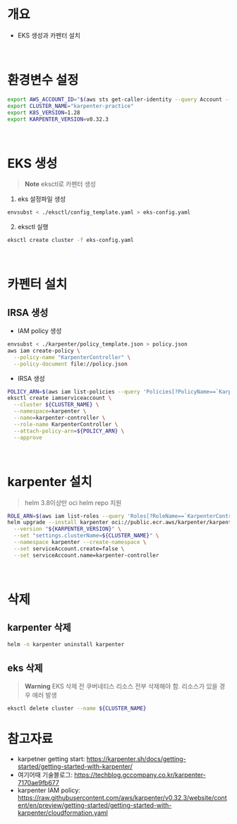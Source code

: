 

# 개요
* EKS 생성과 카펜터 설치

<br>

# 환경변수 설정

```bash
export AWS_ACCOUNT_ID="$(aws sts get-caller-identity --query Account --output text)"
export CLUSTER_NAME="karpenter-practice"
export K8S_VERSION=1.28
export KARPENTER_VERSION=v0.32.3
```

<br>

# EKS 생성

> **Note**
> eksctl로 카펜터 생성

1. eks 설정파일 생성

```bash
envsubst < ./eksctl/config_template.yaml > eks-config.yaml
```

2. eksctl 실행

```bash
eksctl create cluster -f eks-config.yaml
```

<br>

# 카펜터 설치

## IRSA 생성

* IAM policy 생성

```bash
envsubst < ./karpenter/policy_template.json > policy.json
aws iam create-policy \
  --policy-name "KarpenterController" \
  --policy-document file://policy.json
```

* IRSA 생성

```bash
POLICY_ARN=$(aws iam list-policies --query 'Policies[?PolicyName==`KarpenterController`].Arn' --output text)
eksctl create iamserviceaccount \
  --cluster ${CLUSTER_NAME} \
  --namespace=karpenter \
  --name=karpenter-controller \
  --role-name KarpenterController \
  --attach-policy-arn=${POLICY_ARN} \
  --approve
```

<br>

# karpenter 설치
> helm 3.8이상만 oci helm repo 지원

```bash
ROLE_ARN=$(aws iam list-roles --query 'Roles[?RoleName==`KarpenterController`].Arn' --output text)
helm upgrade --install karpenter oci://public.ecr.aws/karpenter/karpenter \
  --version "${KARPENTER_VERSION}" \
  --set "settings.clusterName=${CLUSTER_NAME}" \
  --namespace karpenter --create-namespace \
  --set serviceAccount.create=false \
  --set serviceAccount.name=karpenter-controller
```

<br>

# 삭제
## karpenter 삭제

```bash
helm -n karpenter uninstall karpenter
```

## eks 삭제

> **Warning**
> EKS 삭제 전 쿠버네티스 리소스 전부 삭제해야 함. 리소스가 있을 경우 에러 발생

```bash
eksctl delete cluster --name ${CLUSTER_NAME}
```

# 참고자료
* karpetner getting start: https://karpenter.sh/docs/getting-started/getting-started-with-karpenter/
* 여기어때 기술블로그: https://techblog.gccompany.co.kr/karpenter-7170ae9fb677
* karpenter IAM policy: https://raw.githubusercontent.com/aws/karpenter/v0.32.3/website/content/en/preview/getting-started/getting-started-with-karpenter/cloudformation.yaml
